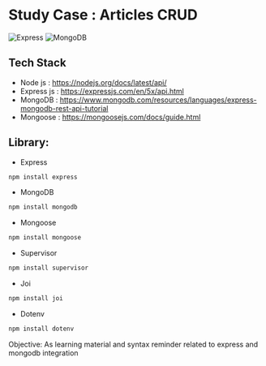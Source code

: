 # Study Case : Articles CRUD
![Express](https://img.shields.io/badge/Express.js-404D59?style=for-the-badge)
![MongoDB](https://img.shields.io/badge/MongoDB-4EA94B?style=for-the-badge&logo=mongodb&logoColor=white)

## Tech Stack
- Node js : https://nodejs.org/docs/latest/api/
- Express js : https://expressjs.com/en/5x/api.html
- MongoDB : https://www.mongodb.com/resources/languages/express-mongodb-rest-api-tutorial
- Mongoose : https://mongoosejs.com/docs/guide.html

## Library:
- Express
```sh
npm install express
```
- MongoDB
```sh
npm install mongodb
```
- Mongoose
```sh
npm install mongoose
```
- Supervisor
```sh
npm install supervisor
```
- Joi
```sh
npm install joi
```
- Dotenv
```sh
npm install dotenv
```

Objective: As learning material and syntax reminder related to express and mongodb integration



